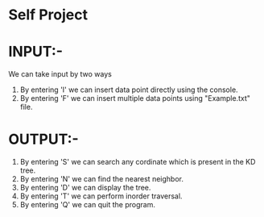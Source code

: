 # Self Project
# INPUT:-
  We can take input by two ways 
1. By entering 'I' we can insert data point directly using the console.
2. By entering 'F' we can insert multiple data points using "Example.txt" file.
# OUTPUT:-
1. By entering 'S' we can search any cordinate which is present in the KD tree.
2. By entering 'N' we can find the nearest neighbor.
3. By entering 'D' we can display the tree.
4. By entering 'T' we can perform inorder traversal.
5. By entering 'Q' we can quit the program.
